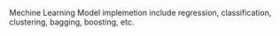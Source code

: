 Mechine Learning Model implemetion 
include regression, classification, clustering, bagging, boosting, etc.

